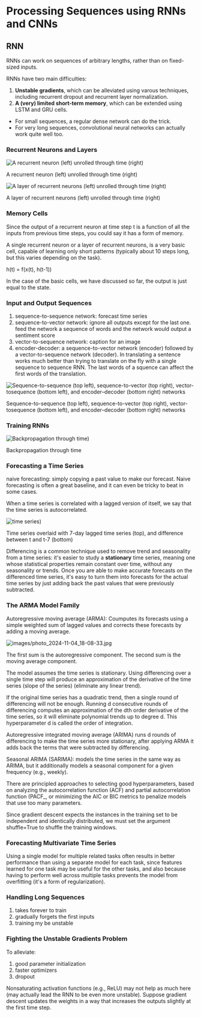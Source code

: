 # Processing Sequences using RNNs and CNNs

## RNN
RNNs can work on sequences of arbitrary lengths, rather than on fixed-sized inputs.

RNNs have two main difficulties:
1. **Unstable gradients**, which can be alleviated using varous techniques, including recurrent dropout and recurrent layer normalization.
2. **A (very) limited short-term memory**, which can be extended using LSTM and GRU cells.

- For small sequences, a regular dense network can do the trick.
- For very long sequences, convolutional neural networks can actually work quite well too.

### Recurrent Neurons and Layers
![A recurrent neuron (left) unrolled through time (right)](images/photo_2024-04-15_21-43-37.jpg)

A recurrent neuron (left) unrolled through time (right)

![A layer of recurrent neurons (left) unrolled through time (right)](images/photo_2024-04-15_21-53-25.jpg)

A layer of recurrent neurons (left) unrolled through time (right)

### Memory Cells 
Since the output of a recurrent neuron at time step t is a function of all the inputs from previous time steps, you could say it has a form of memory.

A single recurrent neuron or a layer of recurrent neurons, is a very basic cell, capable of learning only short patterns (typically about 10 steps long, but this varies depending on the task).

h(t) = f(x(t), h(t-1))

In the case of the basic cells, we have discussed so far, the output is just equal to the state.

### Input and Output Sequences
1. sequence-to-sequence network: forecast time series
2. sequence-to-vector network: ignore all outputs except for the last one. feed the network a sequence of words and the network would output a sentiment score
3. vector-to-sequence network: caption for an image
4. encoder-decoder: a sequence-to-vector network (encoder) followed by a vector-to-sequence network (decoder). In translating a sentence works much better than trying to translate on the fly  with a single sequence to sequence RNN. The last words of a squence can affect the first words of the translation.

![Sequence-to-sequence (top left), sequence-to-vector (top right), vector-tosequence
(bottom left), and encoder–decoder (bottom right) networks](images/photo_2024-04-20_13-10-14.jpg)

Sequence-to-sequence (top left), sequence-to-vector (top right), vector-tosequence
(bottom left), and encoder–decoder (bottom right) networks

### Training RNNs
![Backpropagation through time)](images/bptt.jpg)

Backpropagation through time

### Forecasting a Time Series
naive forecasting: simply copying a past value to make our forecast. Naive forecasting is often a great baseline, and it can even be tricky to beat in some cases.

When a time series is correlated with a lagged version of itself, we say that the time series is autocorrelated.

![time series)](images/time-series.jpg)

Time series overlaid with 7-day lagged time series (top), and difference between t and t-7 (bottom)

Differencing is a common technique used to remove trend and seasonality from a time series: it's easier to study a **stationary** time series, meaning one whose statistical properties remain constant over time, without any seasonality or trends. Once you are able to make accurate forecasts on the differenced time series, it's easy to turn them into forecasts for the actual time series by just adding back the past values that were previously subtracted.

### The ARMA Model Family
Autoregressive moving average (ARMA): Coumputes its forecasts using a simple weighted sum of lagged values and corrects these forecasts by adding a moving average.

![images/photo_2024-11-04_18-08-33.jpg](images/photo_2024-11-04_18-08-33.jpg)

The first sum is the autoregressive component. The second sum is the moving average component.

The model assumes the time series is stationary. Using differencing over a single time step will produce an approximation of the derivative of the time series (slope of the series) (eliminate any linear trend).

If the original time series has a quadratic trend, then a single round of differencing will not be enough. Running d consecutive rounds of differencing computes an approximation of the dth order derivative of the time series, so it will eliminate polynomial trends up to degree d. This hyperparameter d is called the order of integration.

Autoregressive integrated moving average (ARIMA) runs d rounds of differencing to make the time series more stationary, after applying ARMA it adds back the terms that were subtracted by differencing.

Seasonal ARIMA (SARIMA): models the time series in the same way as ARIMA, but it additionally models a seasonal component for a given frequency (e.g., weekly).

There are principled approaches to selecting good hyperparameters, based on analyzing the autocorrelation function (ACF) and partial autocorrelation function (PACF_, or minimizing the AIC or BIC metrics to penalize models that use too many parameters.

Since gradient descent expects the instances in the training set to be independent and identically distributed, we must set the argument shuffle=True to shuffle the training windows.

### Forecasting Multivariate Time Series
Using a single model for multiple related tasks often results in better performance than using a separate model for each task, since features learned for one task may be useful for the other tasks, and also because having to perform well across multiple tasks prevents the model from overfitting (it's a form of regularization).

### Handling Long Sequences
1. takes forever to train
2. gradually forgets the first inputs
3. training my be unstable

### Fighting the Unstable Gradients Problem
To alleviate:
1. good parameter initialization
2. faster optimizers
3. dropout

Nonsaturating activation functions (e.g., ReLU) may not help as much here (may actually lead the RNN to be even more unstable). Suppose gradient descent updates the weights in a way that increases the outputs slightly at the first time step.


